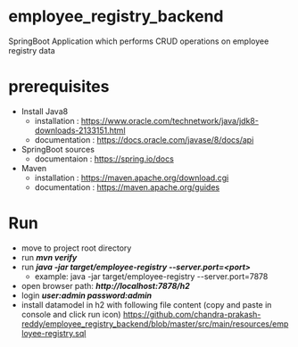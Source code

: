 # employee_registry_backend
SpringBoot Application which  performs CRUD operations on employee registry data

# prerequisites # 
   * Install Java8
      * installation  : https://www.oracle.com/technetwork/java/jdk8-downloads-2133151.html
      * documentation : https://docs.oracle.com/javase/8/docs/api
   * SpringBoot sources
      * documentaion : https://spring.io/docs
   * Maven
      * installation  : https://maven.apache.org/download.cgi
      * documentation : https://maven.apache.org/guides


# Run #
   * move to project root directory
   * run ***mvn verify*** 
   * run ***java -jar target/employee-registry --server.port=<port\>***
      * example: java -jar target/employee-registry --server.port=7878
   * open browser path: ***http://localhost:7878/h2***
   * login ***user:admin  password:admin***
   * install datamodel in h2 with following file content (copy and paste in console and click run icon)
        https://github.com/chandra-prakash-reddy/employee_registry_backend/blob/master/src/main/resources/employee-registry.sql
  
  
